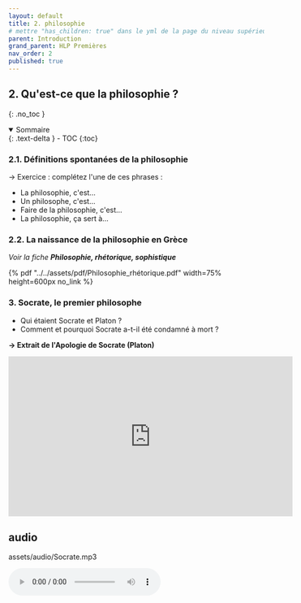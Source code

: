```yaml
---
layout: default
title: 2. philosophie
# mettre "has_children: true" dans le yml de la page du niveau supérieur
parent: Introduction
grand_parent: HLP Premières
nav_order: 2
published: true
---
```

## 2. Qu'est-ce que la philosophie ?
{: .no_toc }

<details open markdown="block">
  <summary>
    Sommaire
  </summary>
  {: .text-delta }
- TOC
{:toc}
</details>

### 2.1. Définitions spontanées de la philosophie

→ Exercice : complétez l'une de ces phrases :  
- La philosophie, c'est…
- Un philosophe, c'est…
- Faire de la philosophie, c'est…
- La philosophie, ça sert à…

### 2.2. La naissance de la philosophie en Grèce
*Voir la fiche **Philosophie, rhétorique, sophistique***

{% pdf "../../assets/pdf/Philosophie_rhétorique.pdf" width=75% height=600px no_link %}

### 3. Socrate, le premier philosophe

- Qui étaient Socrate et Platon ?
- Comment et pourquoi Socrate a-t-il été condamné à mort ?

**→ Extrait de l'Apologie de Socrate (Platon)**  
<iframe width="560" height="315" src="https://www.youtube.com/embed/Wvdy0UQNO9E" title="YouTube video player" frameborder="0" allow="accelerometer; autoplay; clipboard-write; encrypted-media; gyroscope; picture-in-picture; web-share" allowfullscreen></iframe>

## audio

assets/audio/Socrate.mp3


<audio src="/assets/audio/Socrate.mp3" controls preload></audio>